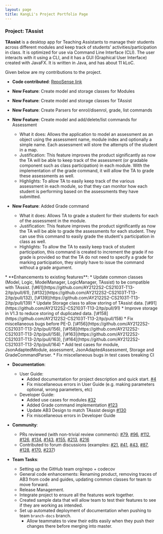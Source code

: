 ```yaml
---
layout: page
title: KangLi's Project Portfolio Page
---
```


### Project: TAssist

**TAssist** is a desktop app for Teaching Assistants to manage their students across different modules and keep track of students’ activities/participation in class. It is optimized for use via Command Line Interface (CLI). The user interacts with it using a CLI, and it has a GUI (Graphical User Interface) created with JavaFX. It is written in Java, and has about 11 kLoC.

Given below are my contributions to the project.

* **Code contributed**: [RepoSense link](https://nus-cs2103-ay2122s2.github.io/tp-dashboard/?breakdown=true&search=lkldev)

* **New Feature**: Create model and storage classes for Modules
* **New Feature**: Create model and storage classes for TAssist
* **New Feature**: Create Parsers for enrol/disenrol, grade, list commands
* **New Feature**: Create model and add/delete/list commands for Assessment
  * What it does: Allows the application to model an assessment as an object using the assessment name, module index and optionally a simple name. Each assessment will store the attempts of the student in a map.
  * Justification: This feature improves the product significantly as now the TA will be able to keep track of the assessment (or gradable component such as class participation) in each module. With the implementation of the grade command, it will allow the TA to grade these assessments as well.
  * Highlights: To allow TA to easily keep track of the various assessment in each module, so that they can monitor how each student is performing based on the assessments they have submitted.
* **New Feature**: Added Grade command
  * What it does: Allows TA to grade a student for their students for each of the assessment in the module.
  * Justification: This feature improves the product significantly as now the TA will be able to grade the assessments for each student. They can use this command to easily grade the student's participation in class as well.
  * Highlights: To allow the TA to easily keep track of student participation, this command is created to increment the grade if no grade is provided so that the TA do not need to specify a grade for marking participation, they simply have to issue the command without a grade argument.
<div style="page-break-after: always;"></div>  
* **Enhancements to existing features**:
  * Update common classes (Model, Logic, ModelManager, LogicManager, TAssist) to be compatible with TAssist. [\#61](https://github.com/AY2122S2-CS2103T-T13-2/tp/pull/61), [\#132](https://github.com/AY2122S2-CS2103T-T13-2/tp/pull/132), [\#139](https://github.com/AY2122S2-CS2103T-T13-2/tp/pull/139)
  * Update Storage class to allow storing of TAssist data. [\#91](https://github.com/AY2122S2-CS2103T-T13-2/tp/pull/91)
  * Improve storage in V1.3 to reduce storing of duplicated data. [\#158](https://github.com/AY2122S2-CS2103T-T13-2/tp/pull/158)
  * Fix miscellaneous bugs before PE-D. [\#156](https://github.com/AY2122S2-CS2103T-T13-2/tp/pull/156), [\#158](https://github.com/AY2122S2-CS2103T-T13-2/tp/pull/158), [\#163](https://github.com/AY2122S2-CS2103T-T13-2/tp/pull/163), [\#164](https://github.com/AY2122S2-CS2103T-T13-2/tp/pull/164)
  * Add test cases for module, JsonAdaptedModule, assessment, JsonAdaptedAssessment, Storage and GradeCommandParser.
  * Fix miscellaneous bugs in test cases breaking CI

* **Documentation**:
  * User Guide:
    * Added documentation for project description and quick start. [\#4](https://github.com/AY2122S2-CS2103T-T13-2/tp/pull/4)
    * Fix miscellaneous errors in User Guide (e.g. making parameters optional, wrong parameters, etc)
  * Developer Guide:
    * Added use cases for modules [\#32](https://github.com/AY2122S2-CS2103T-T13-2/tp/pull/32)
    * Added Grade command implementation [\#123](https://github.com/AY2122S2-CS2103T-T13-2/tp/pull/123)
    * Update AB3 Design to match TAssist design [\#130](https://github.com/AY2122S2-CS2103T-T13-2/tp/pull/130)
    * Fix miscellaneous errors in Developer Guide
  
* **Community**:
  * PRs reviewed (with non-trivial review comments): [\#79](https://github.com/AY2122S2-CS2103T-T13-2/tp/pull/79), [\#96](https://github.com/AY2122S2-CS2103T-T13-2/tp/pull/96), [\#112](https://github.com/AY2122S2-CS2103T-T13-2/tp/pull/112), [\#126](https://github.com/AY2122S2-CS2103T-T13-2/tp/pull/126), [\#134](https://github.com/AY2122S2-CS2103T-T13-2/tp/pull/134), [\#143](https://github.com/AY2122S2-CS2103T-T13-2/tp/pull/143), [\#155](https://github.com/AY2122S2-CS2103T-T13-2/tp/pull/143), [\#213](https://github.com/AY2122S2-CS2103T-T13-2/tp/pull/213), [\#216](https://github.com/AY2122S2-CS2103T-T13-2/tp/pull/216)
  * Contributed to forum discussions (examples: [\#21](https://github.com/nus-cs2103-AY2122S2/forum/issues/21), [\#41](https://github.com/nus-cs2103-AY2122S2/forum/issues/41), [\#43](https://github.com/nus-cs2103-AY2122S2/forum/issues/43), [\#87](https://github.com/nus-cs2103-AY2122S2/forum/issues/87), [\#128](https://github.com/nus-cs2103-AY2122S2/forum/issues/128), [\#170](https://github.com/nus-cs2103-AY2122S2/forum/issues/170), [\#237](https://github.com/nus-cs2103-AY2122S2/forum/issues/237))

* **Team Tasks**:
  * Setting up the GitHub team org/repo + codecov
  * General code enhancements: Renaming product, removing traces of AB3 from code and guides, updating common classes for team to move forward.
  * Release Management.
  * Integrate project to ensure all the features work together.
  * Created sample data that will allow team to test their features to see if they are working as intended.
  * Set up automated deployment of documentation when pushing to team `branch-docs` branch. 
    * Allow teammates to view their edits easily when they push their changes there before merging into master.
